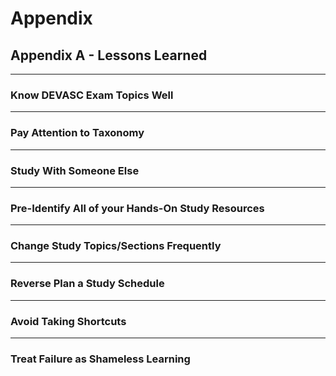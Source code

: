 # Appendix

## Appendix A - Lessons Learned

---

### Know DEVASC Exam Topics Well

---

### Pay Attention to Taxonomy

---

### Study With Someone Else

---

### Pre-Identify All of your Hands-On Study Resources

---

### Change Study Topics/Sections Frequently

---

### Reverse Plan a Study Schedule

---

### Avoid Taking Shortcuts

---

### Treat Failure as Shameless Learning
